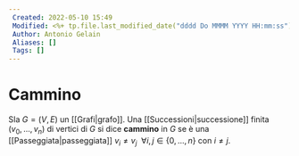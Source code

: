 ```yaml
---
 Created: 2022-05-10 15:49
 Modified: <%+ tp.file.last_modified_date("dddd Do MMMM YYYY HH:mm:ss") %>
 Author: Antonio Gelain
 Aliases: []
 Tags: []
---
```


# Cammino
SIa $G = (V, E)$ un [[Grafi|grafo]].
Una [[Successioni|successione]] finita $(v_{0}, ..., v_{n})$ di vertici di $G$ si dice **cammino** in $G$ se è una [[Passeggiata|passeggiata]] $v_{i} \ne v_{j} \ \ \forall i, j \in \{ 0, ..., n \}$ con $i \ne j$.